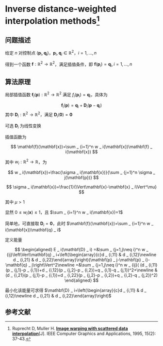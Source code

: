 # Inverse distance-weighted interpolation methods[^IDW] 

## 问题描述

给定 $n$ 对控制点 $(\mathbf{p} _ i,\mathbf{q _ i})$，$\mathbf{p} _ i,\mathbf{q} _ i\in\mathbb{R}^2$，$i=1,\dots,n$ 

得到一个函数 $\mathbf{f}:\mathbb{R}^2\to\mathbb{R}^2$，满足插值条件，即 $\mathbf{f}(\mathbf{p} _ i)=\mathbf{q} _ i,i=1,\dots,n$ 

## 算法原理

局部插值函数 $\mathbf{f} _ i(\mathbf{p}):\mathbb{R}^2\to\mathbb{R}^2$ 满足 $f _ i(\mathbf{p} _ i)=\mathbf{q} _ i$，具体为

$$
\mathbf{f} _ i(\mathbf{p})=\mathbf{q} _ i+\mathbf{D} _ i(\mathbf{p}-\mathbf{q} _ i)
$$
其中 $\mathbf{D} _ i:\mathbb{R}^2\to\mathbb{R}^2$，满足 $\mathbf{D} _ i(\mathbf{0})=\mathbf{0}$ 

可选 $\mathbf{D} _ i$ 为线性变换

插值函数为

$$
\mathbf{f}(\mathbf{x})=\sum _ {i=1}^n w _ i(\mathbf{x})\mathbf{f} _ i(\mathbf{x})
$$

其中 $w _ i:\mathbb{R}^2\to\mathbb{R}$，为

$$
w _ i(\mathbf{x})=\frac{\sigma _ i(\mathbf{x})}{\sum _ {j=1}^n \sigma _ j(\mathbf{p})}
$$

$$
\sigma _ i(\mathbf{x})=\frac{1}{\Vert\mathbf{x}-\mathbf{x} _ i\Vert^\mu}
$$

其中 $\mu>1$ 

显然 $0\le w _ i(\pmb{x})\le 1$，且 $\sum _ {i=1}^n w _ i(\mathbf{x})=1$ 

简单地，可直接取 $\mathbf{D} _ i=\mathbf{0}$，此时 $\mathbf{f}(\mathbf{x})=\sum _ {i=1}^n w _ i(\mathbf{x})\mathbf{q} _ i$ 

定义能量

$$
\begin{aligned}
E _ i(\mathbf{D} _ i)
=&\sum _ {j=1,j\neq i}^n w _ {ij}\left\Vert\mathbf{q} _ i+\left(\begin{array}{c}d _ {i,11} & d _ {i,12}\newline d _ {i,21} & d _ {i,22}\end{array}\right)(\mathbf{p} _ j-\mathbf{p} _ i)-\mathbf{q} _ j\right\Vert^2\newline
=&\sum _ {j=1,j\neq i}^n w _ {ij}(
(d _ {i,11}(p _ {j,1}-p _ {i,1})+d _ {i,12}(p _ {j,2}-p _ {i,2})+q _ {i,1}-q _ {j,1})^2+\newline
&(d _ {i,21}(p _ {j,1}-p _ {i,1})+d _ {i,22}(p _ {j,2}-p _ {i,2})+q _ {i,2}-q _ {j,2})^2)
\end{aligned}
$$

最小化该能量可求得 $\mathbf{D} _ i=\left(\begin{array}{c}d _ {i,11} & d _ {i,12}\newline d _ {i,21} & d _ {i,22}\end{array}\right)$ 

## 参考文献

[^IDW]: Ruprecht D, Muller H. [**Image warping with scattered data interpolation**](https://ieeexplore.ieee.org/document/365004)[J]. IEEE Computer Graphics and Applications, 1995, 15(2): 37-43.

